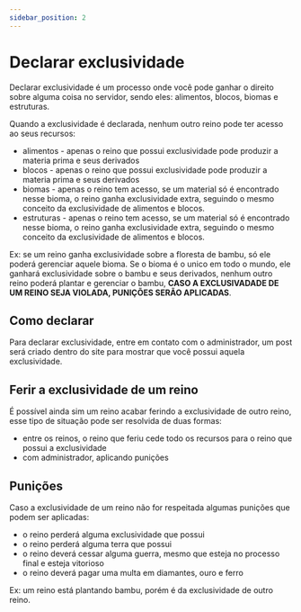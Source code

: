 ```yaml
---
sidebar_position: 2
---
```


# Declarar exclusividade

Declarar exclusividade é um processo onde você pode ganhar o direito sobre alguma coisa
no servidor, sendo eles: alimentos, blocos, biomas e estruturas.

Quando a exclusividade é declarada, nenhum outro reino pode ter acesso ao seus recursos:

- alimentos - apenas o reino que possui exclusividade pode produzir a materia prima e seus derivados
- blocos - apenas o reino que possui exclusividade pode produzir a materia prima e seus derivados
- biomas - apenas o reino tem acesso, se um material só é encontrado nesse bioma, o reino ganha exclusividade extra,
  seguindo o mesmo conceito da exclusividade de alimentos e blocos.
- estruturas - apenas o reino tem acesso, se um material só é encontrado nesse bioma, o reino ganha
  exclusividade extra, seguindo o mesmo conceito da exclusividade de alimentos e blocos.

Ex: se um reino ganha exclusividade sobre a floresta de bambu, só ele poderá gerenciar aquele bioma. Se o bioma
é o unico em todo o mundo, ele ganhará exclusividade sobre o bambu e seus derivados, nenhum outro
reino poderá plantar e gerenciar o bambu, **CASO A EXCLUSIVADADE DE UM REINO SEJA VIOLADA, PUNIÇÕES
SERÃO APLICADAS**.

## Como declarar

Para declarar exclusividade, entre em contato com o administrador, um post será criado dentro
do site para mostrar que você possui aquela exclusividade.

## Ferir a exclusividade de um reino

É possível ainda sim um reino acabar ferindo a exclusividade de outro reino, esse tipo de situação
pode ser resolvida de duas formas:

- entre os reinos, o reino que feriu cede todo os recursos para o reino que possui a exclusividade
- com administrador, aplicando punições

## Punições

Caso a exclusividade de um reino não for respeitada algumas punições que podem ser aplicadas:

- o reino perderá alguma exclusividade que possui
- o reino perderá alguma terra que possui
- o reino deverá cessar alguma guerra, mesmo que esteja no processo final e esteja vitorioso
- o reino deverá pagar uma multa em diamantes, ouro e ferro

Ex: um reino está plantando bambu, porém é da exclusividade de outro reino.
